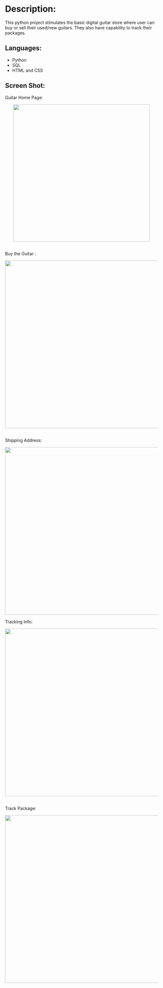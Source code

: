 # Description: 

This python project stimulates the basic digital guitar store where user can buy or sell their used/new guitars. They also have capability to track their packages.

## Languages:

* Python
* SQL
* HTML and CSS


## Screen Shot:
<p>
 Guitar Home Page:
</p>
  <center><img src = "http://i.imgur.com/zISw0U6.jpg" width="450" height="450"></center>
<p>
<br>
 Buy the Guitar :
</p>
  <img src = http://i.imgur.com/qTZdJ3O.jpg width="550" height="550">
<p>
<br>
  Shipping Address:
</p>
  <img src = "http://i.imgur.com/To5iE6k.jpg" width="550" height="550">
<br>
<p>
  Tracking Info:
</p>
  <img src = "http://i.imgur.com/HqWxn5Z.jpg" width="550" height="550">
<p>
<br>
  Track Package:
</p>
  <img src = "http://i.imgur.com/mXrqQ5m.jpg" width="550" height="550">

